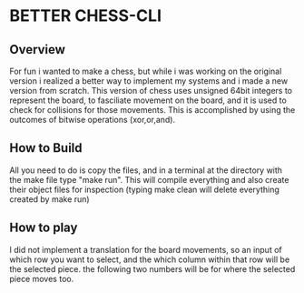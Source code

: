 # BETTER CHESS-CLI #
## Overview
For fun i wanted to make a chess, but while i was working on the original version i realized a better way to implement my systems and i made a new version from scratch. This version of chess uses unsigned 64bit integers to represent the board, to fasciliate 
movement on the board, and it is used to check for collisions for those movements. This is accomplished by using the outcomes of bitwise operations (xor,or,and). 
## How to Build
All you need to do is copy the files, and in a terminal at the directory with the make file type "make run". This will compile everything and also create their object files for inspection (typing make clean will delete everything created by make run)

## How to play
I did not implement a translation for the board movements, so an input of which row you want to select, and the which column within that row will be the selected piece. the following two numbers will be for where the selected piece moves too.
